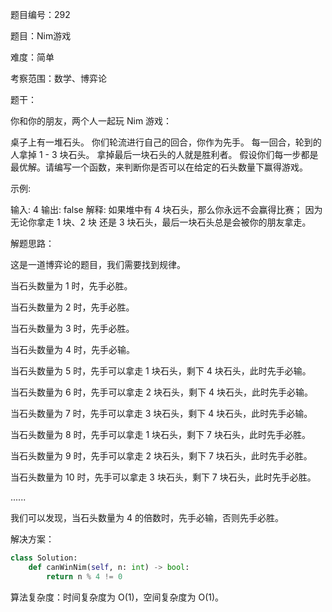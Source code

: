 题目编号：292

题目：Nim游戏

难度：简单

考察范围：数学、博弈论

题干：

你和你的朋友，两个人一起玩 Nim 游戏：

桌子上有一堆石头。
你们轮流进行自己的回合，你作为先手。
每一回合，轮到的人拿掉 1 - 3 块石头。
拿掉最后一块石头的人就是胜利者。
假设你们每一步都是最优解。请编写一个函数，来判断你是否可以在给定的石头数量下赢得游戏。

示例:

输入: 4
输出: false 
解释: 如果堆中有 4 块石头，那么你永远不会赢得比赛；
     因为无论你拿走 1 块、2 块 还是 3 块石头，最后一块石头总是会被你的朋友拿走。

解题思路：

这是一道博弈论的题目，我们需要找到规律。

当石头数量为 1 时，先手必胜。

当石头数量为 2 时，先手必胜。

当石头数量为 3 时，先手必胜。

当石头数量为 4 时，先手必输。

当石头数量为 5 时，先手可以拿走 1 块石头，剩下 4 块石头，此时先手必输。

当石头数量为 6 时，先手可以拿走 2 块石头，剩下 4 块石头，此时先手必输。

当石头数量为 7 时，先手可以拿走 3 块石头，剩下 4 块石头，此时先手必输。

当石头数量为 8 时，先手可以拿走 1 块石头，剩下 7 块石头，此时先手必胜。

当石头数量为 9 时，先手可以拿走 2 块石头，剩下 7 块石头，此时先手必胜。

当石头数量为 10 时，先手可以拿走 3 块石头，剩下 7 块石头，此时先手必胜。

......

我们可以发现，当石头数量为 4 的倍数时，先手必输，否则先手必胜。

解决方案：

```python
class Solution:
    def canWinNim(self, n: int) -> bool:
        return n % 4 != 0
```

算法复杂度：时间复杂度为 O(1)，空间复杂度为 O(1)。